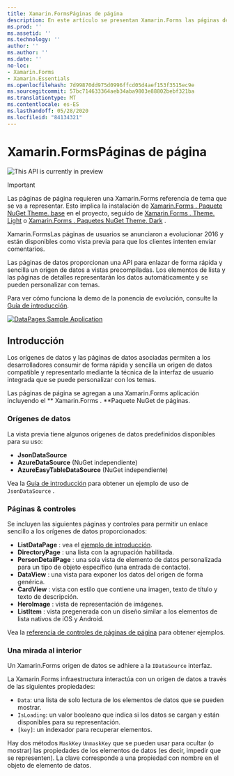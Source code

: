 ```yaml
---
title: Xamarin.FormsPáginas de página
description: En este artículo se presentan Xamarin.Forms las páginas de datos, que proporcionan una API para enlazar de forma rápida y sencilla un origen de datos a vistas precompiladas.
ms.prod: ''
ms.assetid: ''
ms.technology: ''
author: ''
ms.author: ''
ms.date: ''
no-loc:
- Xamarin.Forms
- Xamarin.Essentials
ms.openlocfilehash: 7d99870dd975d0996ffcd05d4aef153f3515ec9e
ms.sourcegitcommit: 57bc714633364aeb34aba9803e88802bebf321ba
ms.translationtype: MT
ms.contentlocale: es-ES
ms.lasthandoff: 05/28/2020
ms.locfileid: "84134321"
---
```

# <a name="xamarinforms-datapages"></a>Xamarin.FormsPáginas de página

![](~/media/shared/preview.png "This API is currently in preview")

> [!IMPORTANT]
> Las páginas de página requieren una Xamarin.Forms referencia de tema que se va a representar. Esto implica la instalación de [ Xamarin.Forms . Paquete NuGet Theme. base](https://www.nuget.org/packages/Xamarin.Forms.Theme.Base/) en el proyecto, seguido de [ Xamarin.Forms . Theme. Light](https://www.nuget.org/packages/Xamarin.Forms.Theme.Light/) o [ Xamarin.Forms . Paquetes NuGet Theme. Dark](https://www.nuget.org/packages/Xamarin.Forms.Theme.Dark/) .

Xamarin.FormsLas páginas de usuarios se anunciaron a evolucionar 2016 y están disponibles como vista previa para que los clientes intenten enviar comentarios.

Las páginas de datos proporcionan una API para enlazar de forma rápida y sencilla un origen de datos a vistas precompiladas. Los elementos de lista y las páginas de detalles representarán los datos automáticamente y se pueden personalizar con temas.

Para ver cómo funciona la demo de la ponencia de evolución, consulte la [Guía de introducción](get-started.md).

[![](images/demo-sml.png "DataPages Sample Application")](images/demo.png#lightbox "DataPages Sample Application")

## <a name="introduction"></a>Introducción

Los orígenes de datos y las páginas de datos asociadas permiten a los desarrolladores consumir de forma rápida y sencilla un origen de datos compatible y representarlo mediante la técnica de la interfaz de usuario integrada que se puede personalizar con los temas.

Las páginas de página se agregan a una Xamarin.Forms aplicación incluyendo el ** Xamarin.Forms . **Paquete NuGet de páginas.

### <a name="data-sources"></a>Orígenes de datos

La vista previa tiene algunos orígenes de datos predefinidos disponibles para su uso:

* **JsonDataSource**
* **AzureDataSource** (NuGet independiente)
* **AzureEasyTableDataSource** (NuGet independiente)

Vea la [Guía de introducción](get-started.md) para obtener un ejemplo de uso de `JsonDataSource` .

### <a name="pages--controls"></a>Páginas & controles

Se incluyen las siguientes páginas y controles para permitir un enlace sencillo a los orígenes de datos proporcionados:

* **ListDataPage** : vea el [ejemplo de introducción](get-started.md).
* **DirectoryPage** : una lista con la agrupación habilitada.
* **PersonDetailPage** : una sola vista de elemento de datos personalizada para un tipo de objeto específico (una entrada de contacto).
* **DataView** : una vista para exponer los datos del origen de forma genérica.
* **CardView** : vista con estilo que contiene una imagen, texto de título y texto de descripción.
* **HeroImage** : vista de representación de imágenes.
* **ListItem** : vista pregenerada con un diseño similar a los elementos de lista nativos de iOS y Android.

Vea la [referencia de controles de páginas de página](controls.md) para obtener ejemplos.

### <a name="under-the-hood"></a>Una mirada al interior

Un Xamarin.Forms origen de datos se adhiere a la `IDataSource` interfaz.

La Xamarin.Forms infraestructura interactúa con un origen de datos a través de las siguientes propiedades:

* `Data`: una lista de solo lectura de los elementos de datos que se pueden mostrar.
* `IsLoading`: un valor booleano que indica si los datos se cargan y están disponibles para su representación.
* `[key]`: un indexador para recuperar elementos.

Hay dos métodos `MaskKey` `UnmaskKey` que se pueden usar para ocultar (o mostrar) las propiedades de los elementos de datos (es decir, impedir que se representen).
La clave corresponde a una propiedad con nombre en el objeto de elemento de datos.
